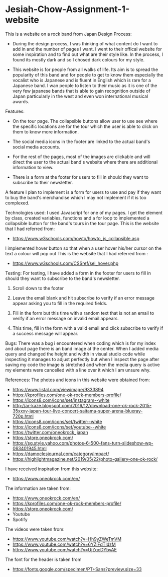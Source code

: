 # Jesiah-Chow-Assignment-1-website

This is a website on a rock band from Japan
Design Process:

- During the design process, I was thinking of what content do I want to add in and the number of pages I want.
  I went to their offical website for some inspiration and to find out what are their style like. In the process,
  I found its mostly dark and so I chosed dark colours for my style.

- This website is for people from all walks of life. Its aim is to spread the popularity of this band and for people to get to know them especially the vocalist who is Japanese and is fluent in English which is rare for a Japanese band. I wan people to listen to their music as it is one of the very few japanese bands that is able to gain recognition outside of Japan particularly in the west and even won international musical awards.

Features:

- On the tour page. The collapsible buttons allow user to use see where the specific locations are for the tour which the user
  is able to click on them to know more information.

- The social media icons in the footer are linked to the actual band's social media accounts.

- For the rest of the pages, most of the images are clickable and will direct the user to the actual band's website where
  there are additional information to view.

- There is a form at the footer for users to fill in should they want to subscribe to their newsletter.

A feature I plan to implement is a form for users to use and pay if they want to buy the band's merchandise which I may not implement if it is too complexed.

Technologies used:
I used Javascript for one of my pages. I get the element by class, created variables, functions and
a for loop to implemented a collapsible button for the band's tours in the tour page.
This is the website that I had referred from:

- https://www.w3schools.com/howto/howto_js_collapsible.asp

I implemented hover button so that when a user hover his/her cursor on the text a colour will pop out
This is the website that I had referred from :

- https://www.w3schools.com/CSSref/sel_hover.php

Testing:
For testing, I have added a form in the footer for users to fill in should they want to subscribe to the band's newsletter.

1. Scroll down to the footer

2. Leave the email blank and hit subscribe to verify if an error message appear asking you to fill in the required fields.

3. Fill in the form but this time with a random text that is not an email to verify if an error message on invalid email appears.

4. This time, fill in the form with a valid email and click subscribe to verify if a success message will appear.

Bugs:
There was a bug i encountered when coding which is for my index and about page there is an band image at the center. When I added media query and changed the height and width in visual studio code while inspecting it manages to adjust perfectly but when I inspect the page after saving my code the image is stretched and when the media query is active my elements were cancelled with a line over it which I am unsure why.

References:
The photos and icons in this website were obtained from:

- https://www.listal.com/viewimage/9333894
- https://kprofiles.com/one-ok-rock-members-profile/
- https://icons8.com/icons/set/instagram--white
- http://ar-kaze.blogspot.com/2016/12/download-one-ok-rock-2015-35xxxv-japan-tour-live-concert-saitama-super-arena-blueray-720p.html
- https://icons8.com/icons/set/twitter--white
- https://icons8.com/icons/set/youtube--white
- https://twitter.com/oneokrock_japan
- https://store.oneokrock.com/
- https://sg.style.yahoo.com/photos-6-500-fans-turn-slideshow-wp-063401945.html
- https://damoclesjournal.com/category/impact/
- https://highlightmagazine.net/2019/05/22/photo-gallery-one-ok-rock/

I have received inspiration from this website:

- https://www.oneokrock.com/en/

The information are taken from:

- https://www.oneokrock.com/en/
- https://kprofiles.com/one-ok-rock-members-profile/
- https://store.oneokrock.com/
- Youtube
- Spotify

The videos were taken from:

- https://www.youtube.com/watch?v=Hh9yZWeTmVM
- https://www.youtube.com/watch?v=6YZlFdTIdzM
- https://www.youtube.com/watch?v=UjZqcDYbvAE

The font for the header is taken from

- https://fonts.google.com/specimen/PT+Sans?preview.size=33
